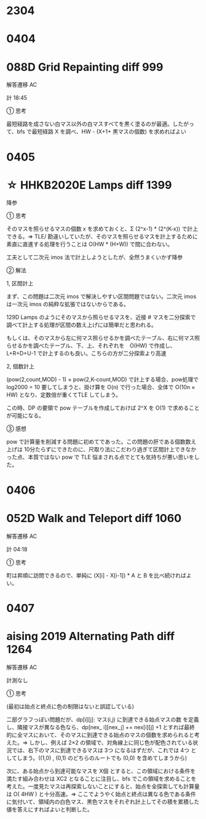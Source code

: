 # 2304

# 0404

# 088D  Grid Repainting   diff 999

解答遷移  AC

計 18:45

➀ 思考

最短経路を成さない白マス以外の白マスすべてを黒く塗るのが最適。したがって、bfs で最短経路 X を調べ、HW - (X+1+ 黒マスの個数) を求めればよい

# 0405

# ☆ HHKB2020E  Lamps  diff 1399

降参

➀ 思考

そのマスを照らせるマスの個数 x を求めておくと、Σ (2^x-1) * (2^(K-x)) で計上できる。⇒ TLE/ 勘違いしていたが、そのマスを照らせるマスを計上するために素直に直進する処理を行うことは O(HW * (H+W)) で間に合わない。

工夫として二次元 imos 法で計上しようとしたが、全然うまくいかず降参

➁ 解法

1, 区間計上

まず、この問題は二次元 imos で解決しやすい区間問題ではない。二次元 imos は一次元 imos の純粋な拡張ではないからである。

129D Lamps のようにそのマスから照らせるマスを、近接 # マスを二分探索で調べて計上する処理が区間の数え上げには簡単だと思われる。

もしくは、そのマスから左に何マス照らせるかを調べたテーブル、右に何マス照らせるかを調べたテーブル、下、上、それぞれを　O(HW) で作成し、L+R+D+U-1 で計上するのも良い。こちらの方が二分探索より高速

2, 個数計上

(pow(2,count,MOD) - 1) × pow(2,K-count,MOD) で計上する場合、pow処理で log2000 = 10 要してしまうと、掛け算を O(n) で行った場合、全体で O(10n × HW) となり、定数倍が重くてTLE してしまう。

この時、DP の要領で pow テーブルを作成しておけば 2^X を O(1) で求めることが可能になる。

③ 感想

pow で計算量を削減する問題に初めてであった。この問題の肝である個数数え上げは 10分たらずにできたのに、尺取り法にこだわり過ぎて区間計上できなかった点、本質ではない pow で TLE 悩まされる点でとても気持ちが悪い思いをした。




# 0406

# 052D  Walk and Teleport  diff  1060

解答遷移 AC

計 04:18

➀ 思考

町は昇順に訪問できるので、単純に (X[i] - X[i-1]) * A と B を比べ続ければよい。


# 0407 

#  aising 2019   Alternating Path   diff 1264

解答遷移 AC

計測なし

➀ 思考

(最初は始点と終点に色の制限はないと誤認している)

二部グラフっぽい問題だが、dp[i][j]: マス(i,j) に到達できる始点マスの数 を定義し、隣接マスが異なる色なら、dp[nex_
i][nex_j] += nex[i][j] +1 とすれば最終的に全マスにおいて、そのマスに到達できる始点のマスの個数を求められると考えた。⇒ しかし、例えば 2×2 の領域で、対角線上に同じ色が配色されている状況では、右下のマスに到達できるマスは 3つ になるはずだが、これでは 4つ としてしまう。((1,0) , (0,1) のどちらのルートでも (0,0) を含めてしまうから) 


次に、ある始点から到達可能なマスを X個 とすると、この領域における条件を満たす組み合わせは XC2 となることに注目し、bfs でこの領域を求めることを考えた。一度見たマスは再探索しないことにすると、始点を全探索しても計算量は O( 4HW ) と十分高速。⇒ ここでようやく始点と終点は異なる色である条件に気付いて、領域内の白色マス、黒色マスをそれぞれ計上してその積を累積した値を答えにすればよいと判断した。









